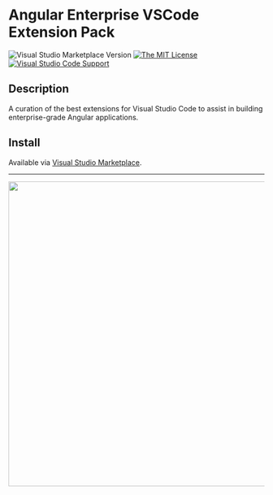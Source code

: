 # Angular Enterprise VSCode Extension Pack

![Visual Studio Marketplace Version](https://img.shields.io/visual-studio-marketplace/v/philipgriffin.angular-enterprise?color=green&style=flat-square)
[![The MIT License](https://img.shields.io/badge/license-MIT-orange.svg?color=blue&style=flat-square)](http://opensource.org/licenses/MIT)
[![Visual Studio Code Support](https://img.shields.io/badge/Visual%20Studio%20Code-%5E1.73.0-blue?style=flat-square&logo=visualstudiocode)](https://code.visualstudio.com)

## Description

A curation of the best extensions for Visual Studio Code to assist in building enterprise-grade Angular applications.

## Install

Available via [Visual Studio Marketplace](https://marketplace.visualstudio.com/items?itemName=philipgriffin.angular-enterprise&ssr=false#overview).

---

<img src='./logo-banner' width="600">
